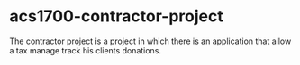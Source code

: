 # acs1700-contractor-project
The contractor project is a project in which there is an application that allow a tax manage track his clients donations.
